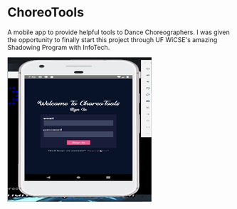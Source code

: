 # ChoreoTools
A mobile app to provide helpful tools to Dance Choreographers. I was given the opportunity to finally start this project through UF WiCSE's amazing Shadowing Program with InfoTech.

<img src="demo.gif" width="324" height="324">

